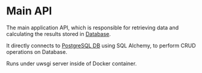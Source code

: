 # Main API
The main application API, which is responsible for retrieving data and calculating the results stored in [Database](/PostgreSQL/README.md).

It directly connects to [PostgreSQL DB](/PostgreSQL/README.md) using SQL Alchemy, to perform CRUD operations on Database.

Runs under uwsgi server inside of Docker container.